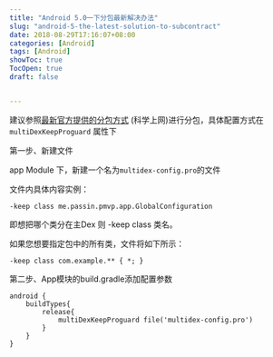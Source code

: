 ```yaml
---
title: "Android 5.0一下分包最新解决办法"
slug: "android-5-the-latest-solution-to-subcontract"
date: 2018-08-29T17:16:07+08:00
categories: [Android]
tags: [Android]
showToc: true
TocOpen: true
draft: false


---
```

                
建议参照[最新官方提供的分包方式](https://developer.android.com/studio/build/multidex#mdex-gradle) (科学上网)进行分包，具体配置方式在 `multiDexKeepProguard` 属性下

第一步、新建文件

app Module 下，新建一个名为`multidex-config.pro`的文件

文件内具体内容实例：
```
-keep class me.passin.pmvp.app.GlobalConfiguration
```
即想把哪个类分在主Dex 则 -keep class 类名。

如果您想要指定包中的所有类，文件将如下所示：
```
-keep class com.example.** { *; }
```
第二步、App模块的build.gradle添加配置参数
```
android {
    buildTypes{
        release{
            multiDexKeepProguard file('multidex-config.pro')
        }
    }
}
```

